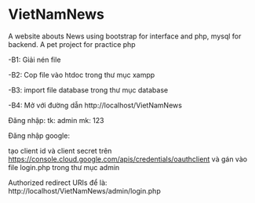 # VietNamNews
A website abouts News using bootstrap for interface and php, mysql for backend. A pet project for practice php

-B1: Giải nén file

-B2: Cop file vào htdoc trong thư mục xampp

-B3: import file database trong thư mục database

-B4: Mở với đường dẫn http://localhost/VietNamNews

Đăng nhập: tk: admin mk: 123

Đăng nhập google: 

tạo client id và client secret trên https://console.cloud.google.com/apis/credentials/oauthclient
và gán vào file login.php trong thư mục admin

Authorized redirect URIs để là: http://localhost/VietNamNews/admin/login.php
